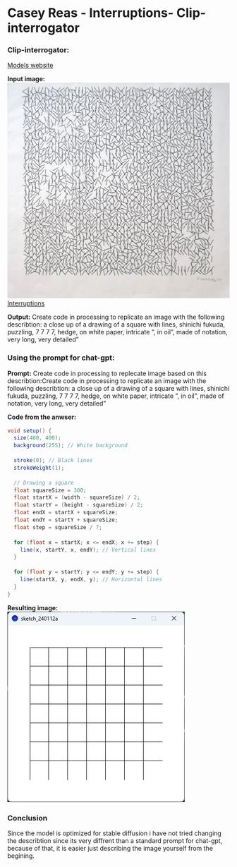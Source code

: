 # Casey Reas - Interruptions- Clip-interrogator

### Clip-interrogator:
[Models website](https://github.com/pharmapsychotic/clip-interrogator)

**Input image:**
![Prvi poskus](images/image.jpg)
[Interruptions](https://dam.org/museum/artists_ui/artists/molnar-vera/interruptions/)

**Output:**
Create code in processing to replicate an image with the following describtion: a close up of a drawing of a square with lines, shinichi fukuda, puzzling, 7 7 7 7, hedge, on white paper, intricate ”, in oil”, made of notation, very long, very detailed”

### Using the prompt for chat-gpt:

**Prompt:**
Create code in processing to replecate image based on this describtion:Create code in processing to replicate an image with the following describtion: a close up of a drawing of a square with lines, shinichi fukuda, puzzling, 7 7 7 7, hedge, on white paper, intricate ”, in oil”, made of notation, very long, very detailed”

**Code from the anwser:**
```java
void setup() {
  size(400, 400);
  background(255); // White background
  
  stroke(0); // Black lines
  strokeWeight(1);
  
  // Drawing a square
  float squareSize = 300;
  float startX = (width - squareSize) / 2;
  float startY = (height - squareSize) / 2;
  float endX = startX + squareSize;
  float endY = startY + squareSize;
  float step = squareSize / 7;
  
  for (float x = startX; x <= endX; x += step) {
    line(x, startY, x, endY); // Vertical lines
  }
  
  for (float y = startY; y <= endY; y += step) {
    line(startX, y, endX, y); // Horizontal lines
  }
}

```
**Resulting image:**
![Prvi poskus](images/image.png)

### Conclusion

Since the model is optimized for stable diffusion i have not tried changing the describtion since its very diffrent than a standard prompt for chat-gpt, because of that, it is easier just describing the image yourself from the begining.



